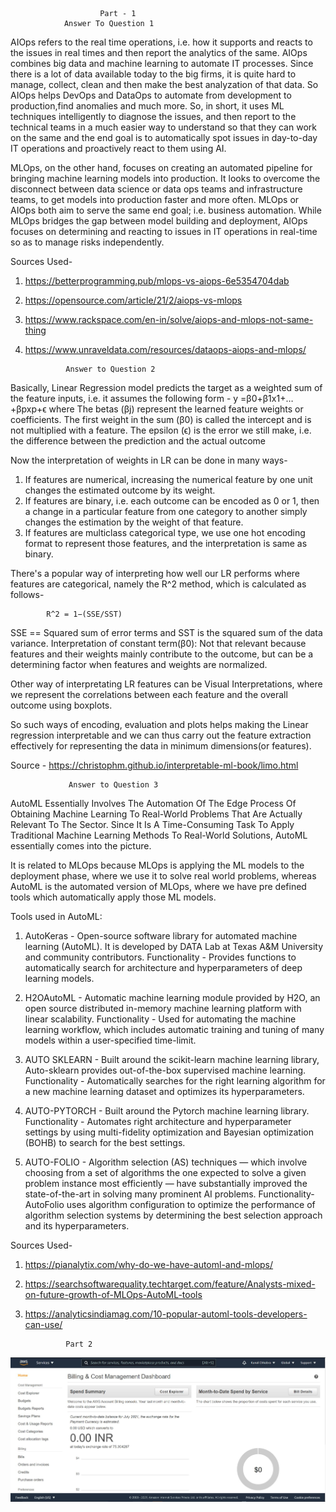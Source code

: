                 
                        Part - 1
                Answer To Question 1

AIOps refers to the real time operations, i.e. how it supports and reacts to the issues in real times and then report the analytics of the same. AIOps combines big data and machine learning to automate IT processes. Since there is a lot of data available today to the big firms, it is quite hard to manage, collect, clean and then make the best analyzation of that data. So AIOps helps DevOps and DataOps to automate from development to production,find anomalies and much more. So, in short, it uses ML techniques intelligently to diagnose the issues, and then report to the technical teams in a much easier way to understand so that they can work on the same and the end goal  is to automatically spot issues in day-to-day IT operations and proactively react to them using AI.

MLOps, on the other hand, focuses on creating an automated pipeline for bringing machine learning models into production. It looks to overcome the disconnect between data science or data ops teams and infrastructure teams, to get models into production faster and more often.
MLOps or AIOps both aim to serve the same end goal; i.e. business automation. While MLOps bridges the gap between model building and deployment, AIOps focuses on determining and reacting to issues in IT operations in real-time so as to manage risks independently.

Sources Used-
1) https://betterprogramming.pub/mlops-vs-aiops-6e5354704dab
2) https://opensource.com/article/21/2/aiops-vs-mlops
3) https://www.rackspace.com/en-in/solve/aiops-and-mlops-not-same-thing
4) https://www.unraveldata.com/resources/dataops-aiops-and-mlops/



                Answer to Question 2


Basically, Linear Regression model predicts the target as a weighted sum of the feature inputs, i.e. it assumes the following form - 
        y =β0+β1x1+…+βpxp+ϵ
where The betas (βj) represent the learned feature weights or coefficients. The first weight in the sum (β0) is called the intercept and is not multiplied with a feature. The epsilon (ϵ) is the error we still make, i.e. the difference between the prediction and the actual outcome

Now the interpretation of weights in LR can be done in many ways-
1) If features are numerical, increasing the numerical feature by one unit changes the estimated outcome by its weight.
2) If features are binary, i.e. each outcome can be encoded as 0 or 1, then a change in a particular feature from one category to another simply changes the estimation by the weight of that feature.
3) If features are multiclass categorical type, we use one hot encoding format to represent those features, and the interpretation is same as binary.

There's a popular way of interpreting how well our LR performs where features are categorical, namely the R^2 method, which is calculated as follows- 

            R^2 = 1−(SSE/SST)
SSE == Squared sum of error terms and SST is the squared sum of the data variance.
Interpretation of constant term(β0): Not that relevant because features and their weights mainly contribute to the outcome, but can be a determining factor when features and weights are normalized.

Other way of interpretating LR features can be Visual Interpretations, where we represent the correlations between each feature and the overall outcome using boxplots. 

So such ways of encoding, evaluation and plots helps making the Linear regression interpretable and we can thus carry out the feature extraction effectively for representing the data in minimum dimensions(or features).

Source - https://christophm.github.io/interpretable-ml-book/limo.html


                 Answer to Question 3


AutoML Essentially Involves The Automation Of The Edge Process Of Obtaining Machine Learning To Real-World Problems That Are Actually Relevant To The Sector. Since It Is A Time-Consuming Task To Apply Traditional Machine Learning Methods To Real-World Solutions, AutoML essentially comes into the picture.

It is related to MLOps because MLOps is applying the ML models to the deployment phase, where we use it to solve real world problems, whereas AutoML is the automated version of MLOps, where we have pre defined tools which automatically apply those ML models.

Tools used in AutoML:

1) AutoKeras - Open-source software library for automated machine learning (AutoML). It is developed by DATA Lab at Texas A&M University and community contributors.
Functionality -  Provides functions to automatically search for architecture and hyperparameters of deep learning models.

2) H2OAutoML - Automatic machine learning module provided  by H2O, an open source distributed in-memory machine learning platform with linear scalability.
Functionality - Used for automating the machine learning workflow,  which includes automatic training and tuning of many models within a user-specified time-limit.

3) AUTO SKLEARN - Built around the scikit-learn machine learning library, Auto-sklearn provides out-of-the-box supervised machine learning. 
Functionality - Automatically searches for the right learning algorithm for a new machine learning dataset and optimizes its hyperparameters. 

4) AUTO-PYTORCH - Built around the Pytorch machine learning library.
Functionality - Automates  right architecture and hyperparameter settings by using multi-fidelity optimization and Bayesian optimization (BOHB) to search for the best settings.

5) AUTO-FOLIO - Algorithm selection (AS) techniques — which involve choosing from a set of algorithms the one expected to solve a given problem instance most efficiently — have substantially improved the state-of-the-art in solving many prominent AI problems.
Functionality- AutoFolio uses algorithm configuration to optimize the performance of algorithm selection systems by determining the best selection approach and its hyperparameters.

Sources Used-
1) https://pianalytix.com/why-do-we-have-automl-and-mlops/
2) https://searchsoftwarequality.techtarget.com/feature/Analysts-mixed-on-future-growth-of-MLOps-AutoML-tools
3) https://analyticsindiamag.com/10-popular-automl-tools-developers-can-use/

                Part 2
        
![Getting Started](./AWS_Console.jpg)